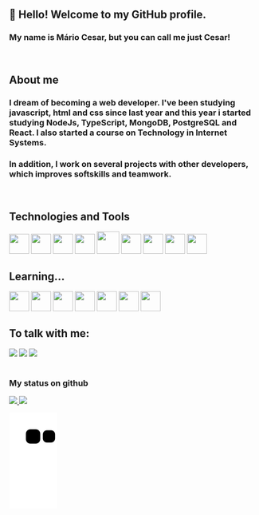 ## 👋 Hello! Welcome to my GitHub profile.
### My name is Mário Cesar, but you can call me just Cesar!
<br>

## About me
### I dream of becoming a web developer. I've been studying javascript, html and css since last year and this year i started studying NodeJs, TypeScript, MongoDB, PostgreSQL and React. I also started a course on Technology in Internet Systems.
### In addition, I work on several projects with other developers, which improves softskills and teamwork.
<br>

## Technologies and Tools
<img src="https://cdn.jsdelivr.net/gh/devicons/devicon/icons/javascript/javascript-plain.svg" width="40" height="40"/> <img src="https://cdn.jsdelivr.net/gh/devicons/devicon/icons/html5/html5-plain.svg" width="40" height="40"/> <img src="https://cdn.jsdelivr.net/gh/devicons/devicon/icons/css3/css3-plain.svg" width="40" height="40"/> <img src="https://cdn.jsdelivr.net/gh/devicons/devicon/icons/git/git-original.svg" width="40" height="40"/> 
<img src="https://icones.pro/wp-content/uploads/2021/06/icone-github-violet.png" width="45" height="45"/> <img src="https://cdn.jsdelivr.net/gh/devicons/devicon/icons/nodejs/nodejs-original.svg" width="40" height="40"/> <img src="https://cdn.jsdelivr.net/gh/devicons/devicon/icons/mongodb/mongodb-plain.svg" width="40" height="40"/> <img src="https://cdn.jsdelivr.net/gh/devicons/devicon/icons/heroku/heroku-plain.svg" width="40" height="40"/> 
<img src="https://cdn.jsdelivr.net/gh/devicons/devicon/icons/canva/canva-original.svg" width="40" height="40"/> 
<br>

## Learning... 
<img src="https://cdn.jsdelivr.net/gh/devicons/devicon/icons/postgresql/postgresql-plain.svg" width="40" height="40"/> <img src="https://cdn.jsdelivr.net/gh/devicons/devicon/icons/typescript/typescript-plain.svg" width="40" height="40"/> <img src="https://cdn.jsdelivr.net/gh/devicons/devicon/icons/react/react-original.svg" width="40" height="40"/> <img src="https://cdn.jsdelivr.net/gh/devicons/devicon/icons/docker/docker-plain.svg" width="40" height="40"/> <img src="https://cdn.jsdelivr.net/gh/devicons/devicon/icons/sass/sass-original.svg" width="40" height="40"/> <img src="https://cdn.jsdelivr.net/gh/devicons/devicon/icons/csharp/csharp-plain.svg" width="40" height="40"/> <img src="https://cdn.jsdelivr.net/gh/devicons/devicon/icons/dotnetcore/dotnetcore-original.svg" width="40" height="40"/>
<br>

## To talk with me:
<div>
<a href="https://instagram.com/mario.cesar.c.f" target="_blank"><img src="https://img.shields.io/badge/-Instagram-%23E4405F?style=for-the-badge&logo=instagram&logoColor=white" target="_blank"></a>
<a href = "mailto:yzarckwow@gmail.com"><img src="https://img.shields.io/badge/Gmail-D14836?style=for-the-badge&logo=gmail&logoColor=white" target="_blank"></a>
<a href="https://www.linkedin.com/in/mário-cesar-cunha-fialho-ba818a121" target="_blank"><img src="https://img.shields.io/badge/-LinkedIn-%230077B5?style=for-the-badge&logo=linkedin&logoColor=white" target="_blank"></a>   
</div>
<br>

### My status on github

<div>
<a href="https://github.com/MarioCesarCF">
<img height="180em" src="https://github-readme-stats.vercel.app/api/top-langs/?username=MarioCesarCF&layout=compact&langs_count=7&theme=dracula"/>
<img height="180em" src="https://github-readme-stats.vercel.app/api?username=MarioCesarCF&show_icons=true&theme=dracula&include_all_commits=true&count_private=true"/>
</div>

![Snake animation](https://github.com/MarioCesarCF/MarioCesarCF/blob/output/github-contribution-grid-snake.svg)
